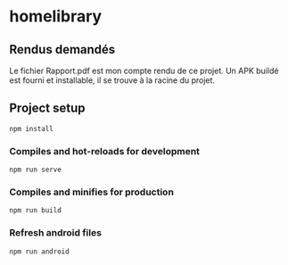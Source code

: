# homelibrary

## Rendus demandés

Le fichier Rapport.pdf est mon compte rendu de ce projet.
Un APK buildé est fourni et installable, il se trouve à la racine du projet.

## Project setup
```
npm install
```

### Compiles and hot-reloads for development
```
npm run serve
```

### Compiles and minifies for production
```
npm run build
```

### Refresh android files
```
npm run android
```

